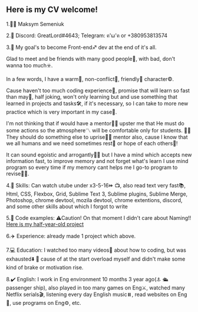 ## Here is my CV welcome!


1.:raising_hand_man: Maksym Semeniuk
	
2.:iphone: Discord: GreatLord#4643; Telegram: ฅ'ω'ฅ or +380953813574

3.:dart: My goal's to become Front-end:sagittarius: dev at the end of it's all.

Glad to meet and be friends with many good people:feet:, with bad, don't wanna too much:biohazard:.

In a few words, I have a warm:sunrise:, non-conflict:beers:, friendly:raised_hands: character:copyright:.

Cause haven't too much coding experience:baby:, promise that will learn so fast than may:runner:, half joking, won't only learning but and use something that learned in projects and tasks:hammer_and_wrench:, if it's necessary, so I can take to more new practice which is very important in my case:dart:.

I'm not thinking that if would have a mentor:man_teacher: upster me that He must do some actions so the atmosphere:part_alternation_mark: will be comfortable only for students. :man_student:They should do something else to uprise:punch::fist_left: mentor also, cause I know that we all humans and we need sometimes rest:sleeping_bed: or hope of each others:boy:!

It can sound egoistic and arrogantly:man_astronaut: but I have a mind which accepts new information fast, to improve memory and not forget what's learn I use mind program so every time if my memory cant helps me I go-to program to revise:ok_man:.

4.:bow_and_arrow: Skills: Can watch utube under x3-5-16:fast_forward:	:tv:, also read text very fast:books:, Html, CSS, Flexbox, Grid, Sublime Text 3, Sublime plugins, Sublime Merge, Photoshop, chrome devtool, mozila devtool, chrome extentions, discord, and some other skills about which I forgot to write

5.:memo: Code examples: :warning:Caution! On that moment I didn't care about Naming!! [Here is my half-year-old project](https://github.com/DeAdFrOnt/my-1st-project)

6.:airplane: Experience: already made 1 project which above.

7.:computer: Education: I watched too many videos:minidisc: about how to coding, but was exhausted:arrow_down:	:battery: cause of at the start overload myself and didn't make some kind of brake or motivation rise.

8.:heavy_check_mark: English: I work in Eng environment 10 months 3 year ago(:anchor:	:passenger_ship:passenger ship), also played in too many games on Eng:crossed_swords:, watched many Netflix serials:clapper:, listening every day English music:pause_button:, read websites on Eng:scroll:, use programs on Eng:gear:, etc.